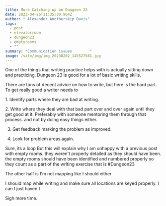 ```yaml
---
title: More Catching up on Dungeon 23
date: 2023-04-26T11:35:30.964Z
author: " Alexander Anotherskip Davis"
tags:
  - post
  - elevatorroom
  - dungeon23
  - emptyrooms
  - ""
summary: "Communication issues        "
image: /site/img/img_20230202_145527581.jpg
---
```

O﻿ne of the things that writing practice helps with is actually sitting down and practicing.    Dungeon 23 is good for a lot of basic writing skills.

There are tons of decent advice on how to write, but here is the hard part. To get really good a writer needs to 

1﻿. Identify parts where they are bad at writing.

2﻿. Write where they deal with that bad part over and over again until they get good at it.  Preferably with someone mentoring them through that process. and not by doing easy things either.

3. G﻿et feedback marking the problem as improved.

4. Look for problem areas again.

S﻿ure, its a loop But this will explain why I am unhappy with a previous post with empty rooms. they weren't properly detailed as they should have been. the empty rooms should have been identified and numbered properly so they count as a part of the writing exercise that  is #Dungeon23

The other half is I'm not mapping like I should either 

I﻿ should map while writing and make sure all locations are keyed properly.  I can I just haven't

S﻿igh more time.